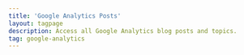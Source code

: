 ```yaml
---
title: 'Google Analytics Posts'
layout: tagpage
description: Access all Google Analytics blog posts and topics.
tag: google-analytics
---
```

